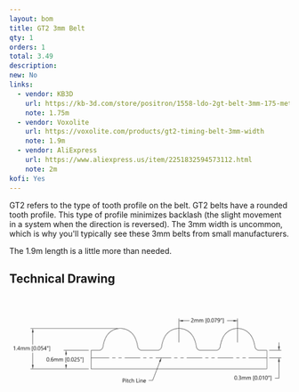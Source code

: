 ```yaml
---
layout: bom
title: GT2 3mm Belt
qty: 1
orders: 1
total: 3.49
description: 
new: No
links:
  - vendor: KB3D
    url: https://kb-3d.com/store/positron/1558-ldo-2gt-belt-3mm-175-meters-for-positron-v32-3d-printer-1725634929631.html
    note: 1.75m
  - vendor: Voxolite
    url: https://voxolite.com/products/gt2-timing-belt-3mm-width
    note: 1.9m
  - vendor: AliExpress
    url: https://www.aliexpress.us/item/2251832594573112.html
    note: 2m
kofi: Yes
---
```


GT2 refers to the type of tooth profile on the belt. GT2 belts have a rounded tooth profile. This type of profile
minimizes backlash (the slight movement in a system when the direction is reversed). The 3mm width is uncommon, which is
why you'll typically see these 3mm belts from small manufacturers.

The 1.9m length is a little more than needed.

## Technical Drawing

![Belt Diagram](/assets/content/belt-diagram.png)